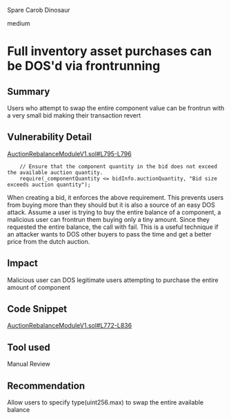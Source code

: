 Spare Carob Dinosaur

medium

# Full inventory asset purchases can be DOS'd via frontrunning

## Summary

Users who attempt to swap the entire component value can be frontrun with a very small bid making their transaction revert

## Vulnerability Detail

[AuctionRebalanceModuleV1.sol#L795-L796](https://github.com/sherlock-audit/2023-06-Index/blob/main/index-protocol/contracts/protocol/modules/v1/AuctionRebalanceModuleV1.sol#L795-L796)

        // Ensure that the component quantity in the bid does not exceed the available auction quantity.
        require(_componentQuantity <= bidInfo.auctionQuantity, "Bid size exceeds auction quantity");

When creating a bid, it enforces the above requirement. This prevents users from buying more than they should but it is also a source of an easy DOS attack. Assume a user is trying to buy the entire balance of a component, a malicious user can frontrun them buying only a tiny amount. Since they requested the entire balance, the call with fail. This is a useful technique if an attacker wants to DOS other buyers to pass the time and get a better price from the dutch auction.

## Impact

Malicious user can DOS legitimate users attempting to purchase the entire amount of component

## Code Snippet

[AuctionRebalanceModuleV1.sol#L772-L836](https://github.com/sherlock-audit/2023-06-Index/blob/main/index-protocol/contracts/protocol/modules/v1/AuctionRebalanceModuleV1.sol#L772-L836)

## Tool used

Manual Review

## Recommendation

Allow users to specify type(uint256.max) to swap the entire available balance